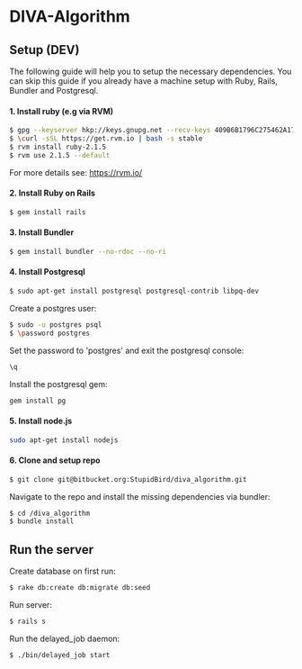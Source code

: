 # DIVA-Algorithm

## Setup (DEV)

The following guide will help you to setup the necessary dependencies. You can skip this guide if you already have a machine setup with Ruby, Rails, Bundler and Postgresql.

#### 1. Install ruby (e.g via RVM)

```sh
$ gpg --keyserver hkp://keys.gnupg.net --recv-keys 409B6B1796C275462A1703113804BB82D39DC0E3
$ \curl -sSL https://get.rvm.io | bash -s stable
$ rvm install ruby-2.1.5
$ rvm use 2.1.5 --default
```
For more details see: https://rvm.io/

#### 2. Install Ruby on Rails
```sh
$ gem install rails
```

#### 3. Install Bundler
```sh
$ gem install bundler --no-rdoc --no-ri
```

#### 4. Install Postgresql
```sh
$ sudo apt-get install postgresql postgresql-contrib libpq-dev
```
Create a postgres user:
```sh
$ sudo -u postgres psql
$ \password postgres
```
Set the password to 'postgres' and exit the postgresql console:
```sh
\q
```
Install the postgresql gem:
```sh
gem install pg
```

#### 5. Install node.js
```sh
sudo apt-get install nodejs
```

#### 6. Clone and setup repo
```sh
$ git clone git@bitbucket.org:StupidBird/diva_algorithm.git
```
Navigate to the repo and install the missing dependencies via bundler:
```sh
$ cd /diva_algorithm
$ bundle install
```

## Run the server

Create database on first run:
```sh
$ rake db:create db:migrate db:seed
```

Run server:
```sh
$ rails s
```

Run the delayed_job daemon:
```sh
$ ./bin/delayed_job start
```
